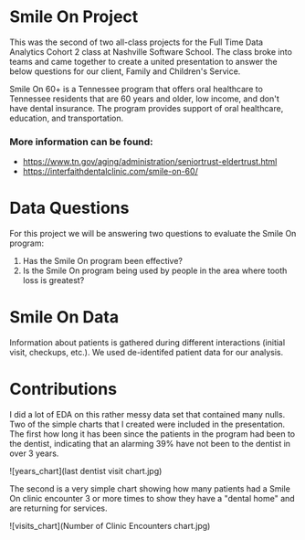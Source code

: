 # Smile On Project

This was the second of two all-class projects for the Full Time Data Analytics Cohort 2 class at Nashville Software School. The class broke into teams and came together to create a united presentation to answer the below questions for our client, Family and Children's Service.

Smile On 60+ is a Tennessee program that offers oral healthcare to Tennessee residents that are 60 years and older, low income, and don't have dental insurance. The program provides support of oral healthcare, education, and transportation.  
### More information can be found:
- https://www.tn.gov/aging/administration/seniortrust-eldertrust.html
- https://interfaithdentalclinic.com/smile-on-60/

# Data Questions  
For this project we will be answering two questions to evaluate the Smile On program:  
1. Has the Smile On program been effective?  
2. Is the Smile On program being used by people in the area where tooth loss is greatest?  

# Smile On Data
Information about patients is gathered during different interactions (initial visit, checkups, etc.). We used de-identifed patient data for our analysis.

# Contributions
I did a lot of EDA on this rather messy data set that contained many nulls. Two of the simple charts that I created were included in the presentation. The first  how long it has been since the patients in the program had been to the dentist, indicating that an alarming 39% have not been to the dentist in over 3 years.

![years_chart](last dentist visit chart.jpg)

The second is a very simple chart showing how many patients had a Smile On clinic encounter 3 or more times to show they have a "dental home" and are returning for services.

![visits_chart](Number of Clinic Encounters chart.jpg)
 
